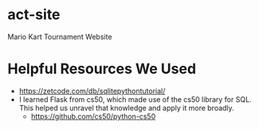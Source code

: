 # act-site
Mario Kart Tournament Website

# Helpful Resources We Used
* https://zetcode.com/db/sqlitepythontutorial/
* I learned Flask from cs50, which made use of the cs50 library for SQL. This helped us unravel that knowledge and apply it more broadly.
    * https://github.com/cs50/python-cs50
